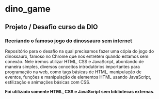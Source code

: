 # dino_game

## Projeto / Desafio curso da DIO

### Recriando o famoso jogo do dinossauro sem internet

Repositório para o desafio na qual precisamos fazer uma cópia do jogo do dinossauro, famoso no Chrome que nos entretem quando estamos sem conexão. Nele iremos utilizar HTML, CSS e JavaScript, abordando de maneira simples, diversos conceitos introdutórios importantes para programação na web, como tags básicas de HTML, manipulação de eventos, funções e manipulação de elementos HTML usando JavaScript, estilização e animações básicas com CSS.

**Foi utilizado somente HTML, CSS e JavaScript sem bibliotecas externas.**
